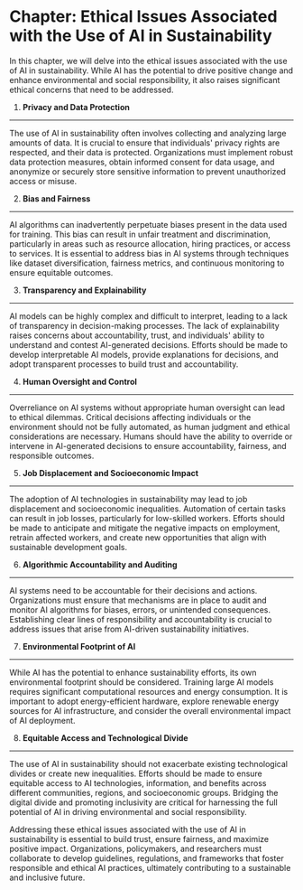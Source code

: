 Chapter: Ethical Issues Associated with the Use of AI in Sustainability
=======================================================================

In this chapter, we will delve into the ethical issues associated with the use of AI in sustainability. While AI has the potential to drive positive change and enhance environmental and social responsibility, it also raises significant ethical concerns that need to be addressed.

1. **Privacy and Data Protection**
----------------------------------

The use of AI in sustainability often involves collecting and analyzing large amounts of data. It is crucial to ensure that individuals' privacy rights are respected, and their data is protected. Organizations must implement robust data protection measures, obtain informed consent for data usage, and anonymize or securely store sensitive information to prevent unauthorized access or misuse.

2. **Bias and Fairness**
------------------------

AI algorithms can inadvertently perpetuate biases present in the data used for training. This bias can result in unfair treatment and discrimination, particularly in areas such as resource allocation, hiring practices, or access to services. It is essential to address bias in AI systems through techniques like dataset diversification, fairness metrics, and continuous monitoring to ensure equitable outcomes.

3. **Transparency and Explainability**
--------------------------------------

AI models can be highly complex and difficult to interpret, leading to a lack of transparency in decision-making processes. The lack of explainability raises concerns about accountability, trust, and individuals' ability to understand and contest AI-generated decisions. Efforts should be made to develop interpretable AI models, provide explanations for decisions, and adopt transparent processes to build trust and accountability.

4. **Human Oversight and Control**
----------------------------------

Overreliance on AI systems without appropriate human oversight can lead to ethical dilemmas. Critical decisions affecting individuals or the environment should not be fully automated, as human judgment and ethical considerations are necessary. Humans should have the ability to override or intervene in AI-generated decisions to ensure accountability, fairness, and responsible outcomes.

5. **Job Displacement and Socioeconomic Impact**
------------------------------------------------

The adoption of AI technologies in sustainability may lead to job displacement and socioeconomic inequalities. Automation of certain tasks can result in job losses, particularly for low-skilled workers. Efforts should be made to anticipate and mitigate the negative impacts on employment, retrain affected workers, and create new opportunities that align with sustainable development goals.

6. **Algorithmic Accountability and Auditing**
----------------------------------------------

AI systems need to be accountable for their decisions and actions. Organizations must ensure that mechanisms are in place to audit and monitor AI algorithms for biases, errors, or unintended consequences. Establishing clear lines of responsibility and accountability is crucial to address issues that arise from AI-driven sustainability initiatives.

7. **Environmental Footprint of AI**
------------------------------------

While AI has the potential to enhance sustainability efforts, its own environmental footprint should be considered. Training large AI models requires significant computational resources and energy consumption. It is important to adopt energy-efficient hardware, explore renewable energy sources for AI infrastructure, and consider the overall environmental impact of AI deployment.

8. **Equitable Access and Technological Divide**
------------------------------------------------

The use of AI in sustainability should not exacerbate existing technological divides or create new inequalities. Efforts should be made to ensure equitable access to AI technologies, information, and benefits across different communities, regions, and socioeconomic groups. Bridging the digital divide and promoting inclusivity are critical for harnessing the full potential of AI in driving environmental and social responsibility.

Addressing these ethical issues associated with the use of AI in sustainability is essential to build trust, ensure fairness, and maximize positive impact. Organizations, policymakers, and researchers must collaborate to develop guidelines, regulations, and frameworks that foster responsible and ethical AI practices, ultimately contributing to a sustainable and inclusive future.
